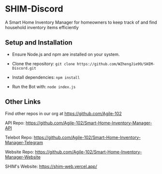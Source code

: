 # SHIM-Discord

A Smart Home Inventory Manager for homeowners to keep track of and find household inventory items efficiently

## Setup and Installation

- Ensure Node.js and npm are installed on your system.
  
- Clone the repository:
```git clone https://github.com/WZhengJie99/SHIM-Discord.git```

- Install dependencies:
```npm install```

- Run the Bot with:
```node index.js```

## Other Links

Find other repos in our org at https://github.com/Agile-102

API Repo: https://github.com/Agile-102/Smart-Home-Inventory-Manager-API

Telebot Repo: https://github.com/Agile-102/Smart-Home-Inventory-Manager-Telegram

Website Repo: https://github.com/Agile-102/Smart-Home-Inventory-Manager-Website

SHIM's Website: https://shim-web.vercel.app/
